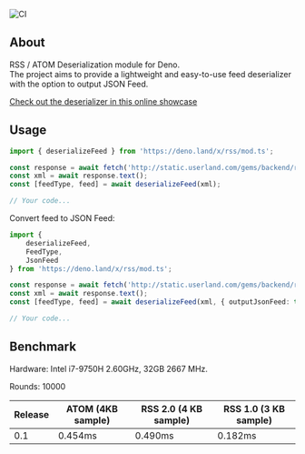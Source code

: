 ![CI](https://github.com/MikaelPorttila/rss/workflows/CI/badge.svg?branch=master)

## About
RSS / ATOM Deserialization module for Deno.<br/>The project aims to provide a lightweight and easy-to-use feed deserializer with the option to output JSON Feed.

[Check out the deserializer in this online showcase](https://repl.it/@MikaelPorttila/Deno-RSS-Module)

## Usage

``` typescript
import { deserializeFeed } from 'https://deno.land/x/rss/mod.ts';

const response = await fetch('http://static.userland.com/gems/backend/rssTwoExample2.xml');
const xml = await response.text();
const [feedType, feed] = await deserializeFeed(xml);

// Your code...
```

Convert feed to JSON Feed:
``` typescript
import { 
    deserializeFeed,
    FeedType,
    JsonFeed
} from 'https://deno.land/x/rss/mod.ts';

const response = await fetch('http://static.userland.com/gems/backend/rssTwoExample2.xml');
const xml = await response.text();
const [feedType, feed] = await deserializeFeed(xml, { outputJsonFeed: true }) as [FeedType, JsonFeed];

// Your code...
```

## Benchmark
Hardware: Intel i7-9750H 2.60GHz, 32GB 2667 MHz.

Rounds: 10000

| Release | ATOM (4KB sample) | RSS 2.0 (4 KB sample) | RSS 1.0 (3 KB sample) |
|---------|-------------------|-----------------------|-----------------------|
| 0.1     | 0.454ms           | 0.490ms               | 0.182ms               |

